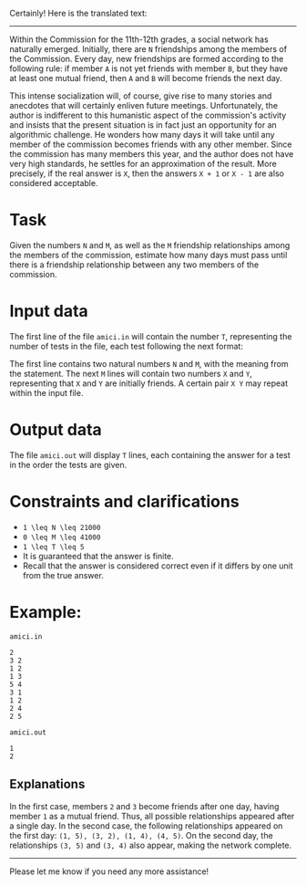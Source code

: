 Certainly! Here is the translated text:

---

Within the Commission for the 11th-12th grades, a social network has naturally emerged. Initially, there are `N` friendships among the members of the Commission. Every day, new friendships are formed according to the following rule: if member `A` is not yet friends with member `B`, but they have at least one mutual friend, then `A` and `B` will become friends the next day.

This intense socialization will, of course, give rise to many stories and anecdotes that will certainly enliven future meetings. Unfortunately, the author is indifferent to this humanistic aspect of the commission's activity and insists that the present situation is in fact just an opportunity for an algorithmic challenge. He wonders how many days it will take until any member of the commission becomes friends with any other member. Since the commission has many members this year, and the author does not have very high standards, he settles for an approximation of the result. More precisely, if the real answer is `X`, then the answers `X + 1` or `X - 1` are also considered acceptable.

# Task
Given the numbers `N` and `M`, as well as the `M` friendship relationships among the members of the commission, estimate how many days must pass until there is a friendship relationship between any two members of the commission.

# Input data
The first line of the file `amici.in` will contain the number `T`, representing the number of tests in the file, each test following the next format:

The first line contains two natural numbers `N` and `M`, with the meaning from the statement. The next `M` lines will contain two numbers `X` and `Y`, representing that `X` and `Y` are initially friends. A certain pair `X Y` may repeat within the input file.

# Output data
The file `amici.out` will display `T` lines, each containing the answer for a test in the order the tests are given.

# Constraints and clarifications
* `1 \leq N \leq 21000`
* `0 \leq M \leq 41000`
* `1 \leq T \leq 5`
* It is guaranteed that the answer is finite.
* Recall that the answer is considered correct even if it differs by one unit from the true answer.

# Example:

`amici.in`  

```
2
3 2
1 2
1 3
5 4
3 1
1 2
2 4
2 5
```

`amici.out`

```
1
2
```

Explanations
---

In the first case, members `2` and `3` become friends after one day, having member `1` as a mutual friend. Thus, all possible relationships appeared after a single day. In the second case, the following relationships appeared on the first day: `(1, 5), (3, 2), (1, 4), (4, 5)`. On the second day, the relationships `(3, 5)` and `(3, 4)` also appear, making the network complete.

---

Please let me know if you need any more assistance!